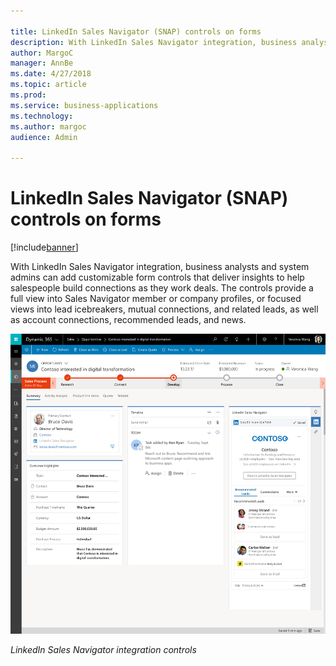 ```yaml
---

title: LinkedIn Sales Navigator (SNAP) controls on forms
description: With LinkedIn Sales Navigator integration, business analysts and system admins can add customizable form controls that deliver insights to help salespeople build connections as they work deals.
author: MargoC
manager: AnnBe
ms.date: 4/27/2018
ms.topic: article
ms.prod: 
ms.service: business-applications
ms.technology: 
ms.author: margoc
audience: Admin

---
```

#  LinkedIn Sales Navigator (SNAP) controls on forms




[!include[banner](../../../includes/banner.md)]

With LinkedIn Sales Navigator integration, business analysts and system admins
can add customizable form controls that deliver insights to help salespeople
build connections as they work deals. The controls provide a full view into
Sales Navigator member or company profiles, or focused views into lead
icebreakers, mutual connections, and related leads, as well as account
connections, recommended leads, and news.

![LinkedIn Sales Navigator integration controls screen](media/linkedin-sales-navigator-snap-controls-on-forms-1.png "LinkedIn Sales Navigator integration controls screen")
<!-- Picture 10 -->




*LinkedIn Sales Navigator integration controls*
